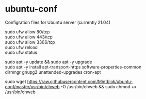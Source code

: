 # ubuntu-conf
Configration files for Ubuntu server (currently 21.04)

sudo ufw allow 80/tcp<br>
sudo ufw allow 443/tcp<br>
sudo ufw allow 3306/tcp<br>
sudo ufw reload<br>
sudo ufw status<br>

sudo apt -y update && sudo apt -y upgrade<br>
sudo apt -y install apt-transport-https software-properties-common dirmngr gnupg2 unattended-upgrades cron-apt<br>

sudo wget https://raw.githubusercontent.com/Mintblok/ubuntu-conf/master/usr/bin/chweb -O /usr/bin/chweb && sudo chmod +x /usr/bin/chweb<br>
